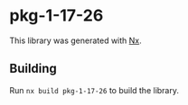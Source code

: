 # pkg-1-17-26

This library was generated with [Nx](https://nx.dev).

## Building

Run `nx build pkg-1-17-26` to build the library.

